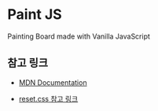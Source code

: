 # Paint JS

Painting Board made with Vanilla JavaScript

## 참고 링크

- [MDN Documentation](https://developer.mozilla.org/en-US/docs/Web/API/CanvasRenderingContext2D)

- [reset.css 참고 링크](https://velog.io/@teo/2022-CSS-Reset-%EB%8B%A4%EC%8B%9C-%EC%8D%A8%EB%B3%B4%EA%B8%B0)
